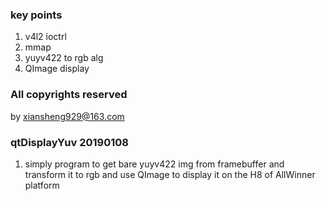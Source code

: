 ### key points
1. v4l2 ioctrl
2. mmap
3. yuyv422 to rgb alg
4. QImage display

### All copyrights reserved
by <xiansheng929@163.com>

### qtDisplayYuv 20190108
1. simply program to get bare yuyv422 img from framebuffer and transform it to rgb and use QImage to display it on the H8 of AllWinner platform

